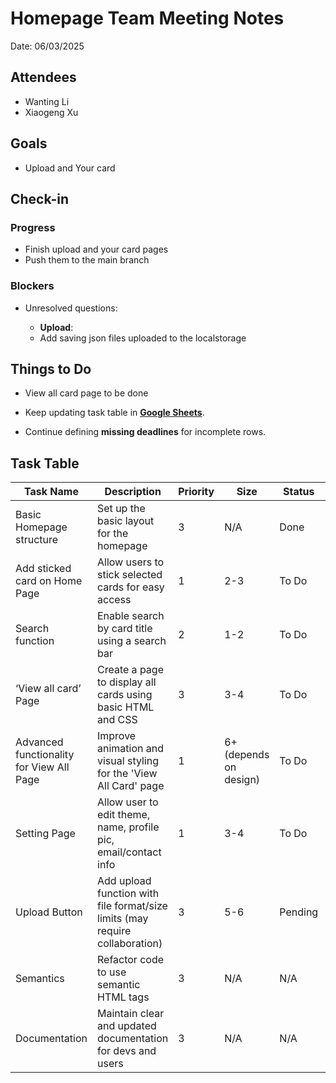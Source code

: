 # Homepage Team Meeting Notes

Date: 06/03/2025

## Attendees

* Wanting Li
* Xiaogeng Xu

## Goals
* Upload and Your card

## Check-in

### Progress

* Finish upload and your card pages
* Push them to the main branch


### Blockers

* Unresolved questions:

  * **Upload**:
  * Add saving json files uploaded to the localstorage

## Things to Do

* View all card page to be done

* Keep updating task table in [**Google Sheets**](https://docs.google.com/spreadsheets/d/1r9mgNuQNEs5BKenZrCYRvASA2GJZQ0jmovIXWe67_6A/edit?gid=0#gid=0).

* Continue defining **missing deadlines** for incomplete rows.


## Task Table
| **Task Name** | **Description** | **Priority** | **Size** | **Status** | **Deadline** |
| --- | --- | --- | --- | --- | --- |
| Basic Homepage structure | Set up the basic layout for the homepage | 3 | N/A | Done | N/A |
| Add sticked card on Home Page | Allow users to stick selected cards for easy access | 1 | 2-3 | To Do | N/A |
| Search function | Enable search by card title using a search bar | 2 | 1-2 | To Do | N/A |
| ‘View all card’ Page | Create a page to display all cards using basic HTML and CSS | 3 | 3-4 | To Do | N/A |
| Advanced functionality for View All Page | Improve animation and visual styling for the 'View All Card' page | 1 | 6+ (depends on design) | To Do | N/A |
| Setting Page | Allow user to edit theme, name, profile pic, email/contact info | 1 | 3-4 | To Do | N/A |
| Upload Button | Add upload function with file format/size limits (may require collaboration) | 3 | 5-6 | Pending | N/A |
| Semantics | Refactor code to use semantic HTML tags | 3 | N/A | N/A | N/A |
| Documentation | Maintain clear and updated documentation for devs and users | 3 | N/A | N/A | N/A |
